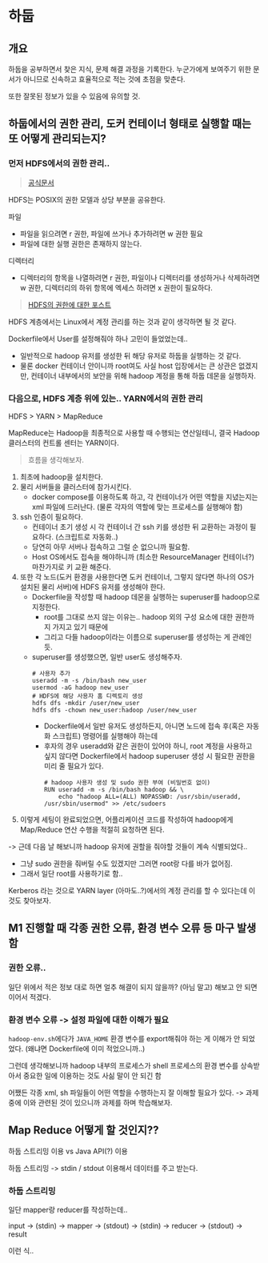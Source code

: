 # 하둡

## 개요

하둡을 공부하면서 찾은 지식, 문제 해결 과정을 기록한다.
누군가에게 보여주기 위한 문서가 아니므로 신속하고 효율적으로 적는 것에 초점을 맞춘다.

또한 잘못된 정보가 있을 수 있음에 유의할 것.

## 하둡에서의 권한 관리, 도커 컨테이너 형태로 실행할 때는 또 어떻게 관리되는지?

### 먼저 HDFS에서의 권한 관리..

> [공식문서](https://hadoop.apache.org/docs/stable/hadoop-project-dist/hadoop-hdfs/HdfsPermissionsGuide.html)

HDFS는 POSIX의 권한 모델과 상당 부분을 공유한다.

파일
* 파일을 읽으려면 r 권한, 파일에 쓰거나 추가하려면 w 권한 필요
* 파일에 대한 실행 권한은 존재하지 않는다.

디렉터리
* 디렉터리의 항목을 나열하려면 r 권한, 파일이나 디렉터리를 생성하거나 삭제하려면 w 권한, 디렉터리의 하위 항목에 엑세스 하려면 x 권한이 필요하다.

> [HDFS의 권한에 대한 포스트](https://m.blog.naver.com/PostView.naver?isHttpsRedirect=true&blogId=thislover&logNo=220963687570)

HDFS 계층에서는 Linux에서 계정 관리를 하는 것과 같이 생각하면 될 것 같다.

Dockerfile에서 User를 설정해줘야 하나 고민이 들었었는데..
* 일반적으로 hadoop 유저를 생성한 뒤 해당 유저로 하둡을 실행하는 것 같다.
* 물론 docker 컨테이너 안이니까 root여도 사실 host 입장에서는 큰 상관은 없겠지만, 컨테이너 내부에서의 보안을 위해 hadoop 계정을 통해 하둡 데몬을 실행하자.

### 다음으로, HDFS 계층 위에 있는.. YARN에서의 권한 관리

HDFS > YARN > MapReduce

MapReduce는 Hadoop을 최종적으로 사용할 때 수행되는 연산일테니, 결국 Hadoop 클러스터의 컨트롤 센터는 YARN이다.

> 흐름을 생각해보자.

1. 최초에 hadoop을 설치한다.
2. 물리 서버들을 클러스터에 참가시킨다.
    * docker compose를 이용하도록 하고, 각 컨테이너가 어떤 역할을 지녔는지는 xml 파일에 드러난다. (물론 각자의 역할에 맞는 프로세스를 실행해야 함)
3. ssh 인증이 필요하다. 
    * 컨테이너 초기 생성 시 각 컨테이너 간 ssh 키를 생성한 뒤 교환하는 과정이 필요하다. (스크립트로 자동화..)
    * 당연히 아무 서버나 접속하고 그럴 순 없으니까 필요함.
    * Host OS에서도 접속을 해야하니까 (최소한 ResourceManager 컨테이너?) 마찬가지로 키 교환 해준다.
4. 또한 각 노드(도커 환경을 사용한다면 도커 컨테이너, 그렇지 않다면 하나의 OS가 설치된 물리 서버)에 HDFS 유저를 생성해야 한다.
    * Dockerfile을 작성할 때 hadoop 데몬을 실행하는 superuser를 hadoop으로 지정한다.
        * root를 그대로 쓰지 않는 이유는.. hadoop 외의 구성 요소에 대한 권한까지 가지고 있기 때문에 
        * 그리고 다들 hadoop이라는 이름으로 superuser를 생성하는 게 관례인 듯.
    * superuser를 생성했으면, 일반 user도 생성해주자.
        ```
        # 사용자 추가
        useradd -m -s /bin/bash new_user
        usermod -aG hadoop new_user
        # HDFS에 해당 사용자 홈 디렉토리 생성
        hdfs dfs -mkdir /user/new_user
        hdfs dfs -chown new_user:hadoop /user/new_user
        ```
        * Dockerfile에서 일반 유저도 생성하든지, 아니면 노드에 접속 후(혹은 자동화 스크립트) 명령어를 실행해야 하는데
        * 후자의 경우 useradd와 같은 권한이 있어야 하니, root 계정을 사용하고 싶지 않다면 Dockerfile에서 hadoop superuser 생성 시 필요한 권한을 미리 줄 필요가 있다.
            ```
            # hadoop 사용자 생성 및 sudo 권한 부여 (비밀번호 없이)
            RUN useradd -m -s /bin/bash hadoop && \
                echo "hadoop ALL=(ALL) NOPASSWD: /usr/sbin/useradd, /usr/sbin/usermod" >> /etc/sudoers
            ```
5. 이렇게 세팅이 완료되었으면, 어플리케이션 코드를 작성하여 hadoop에게 Map/Reduce 연산 수행을 적절히 요청하면 된다.

-> 근데 다음 날 해보니까 hadoop 유저에 권할을 줘야할 것들이 계속 식별되었다..
* 그냥 sudo 권한을 줘버릴 수도 있겠지만 그러면 root랑 다를 바가 없어짐.
* 그래서 일단 root를 사용하기로 함..


Kerberos 라는 것으로 YARN layer (아마도..?)에서의 계정 관리를 할 수 있다는데 이것도 찾아보자.

## M1 진행할 때 각종 권한 오류, 환경 변수 오류 등 마구 발생함

### 권한 오류..

일단 위에서 적은 정보 대로 하면 얼추 해결이 되지 않을까? (아님 말고)
해보고 안 되면 이어서 적겠다.

### 환경 변수 오류 -> 설정 파일에 대한 이해가 필요

`hadoop-env.sh`에다가 `JAVA_HOME` 환경 변수를 export해줘야 하는 게 이해가 안 되었었다. (왜냐면 Dockerfile에 이미 적었으니까..)

그런데 생각해보니까 hadoop 내부의 프로세스가 shell 프로세스의 환경 변수를 상속받아서 중요한 일에 이용하는 것도 사싦 말이 안 되긴 함

어쨌든 각종 xml, sh 파일들이 어떤 역할을 수행하는지 잘 이해할 필요가 있다.
-> 과제 중에 이와 관련된 것이 있으니까 과제를 하며 학습해보자.

## Map Reduce 어떻게 할 것인지??

하둡 스트리밍 이용 vs Java API(?) 이용

하둡 스트리밍 -> stdin / stdout 이용해서 데이터를 주고 받는다.

### 하둡 스트리밍

일단 mapper랑 reducer를 작성하는데..

input -> (stdin) -> mapper -> (stdout) -> (stdin) -> reducer -> (stdout) -> result

이런 식..